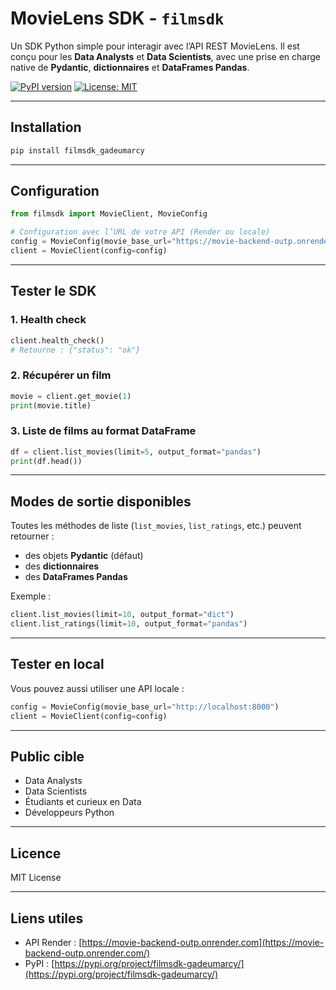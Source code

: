 # MovieLens SDK - `filmsdk`

Un SDK Python simple pour interagir avec l’API REST MovieLens. Il est conçu pour les **Data Analysts** et **Data Scientists**, avec une prise en charge native de **Pydantic**, **dictionnaires** et **DataFrames Pandas**.

[![PyPI version](https://badge.fury.io/py/moviesdk.svg)](https://badge.fury.io/py/moviesdk)
[![License: MIT](https://img.shields.io/badge/License-MIT-green.svg)](https://opensource.org/licenses/MIT)

---

## Installation

```bash
pip install filmsdk_gadeumarcy
```

---

## Configuration

```python
from filmsdk import MovieClient, MovieConfig

# Configuration avec l’URL de votre API (Render ou locale)
config = MovieConfig(movie_base_url="https://movie-backend-outp.onrender.com")
client = MovieClient(config=config)
```

---

## Tester le SDK

### 1. Health check

```python
client.health_check()
# Retourne : {"status": "ok"}
```

### 2. Récupérer un film

```python
movie = client.get_movie(1)
print(movie.title)
```

### 3. Liste de films au format DataFrame

```python
df = client.list_movies(limit=5, output_format="pandas")
print(df.head())
```

---

## Modes de sortie disponibles

Toutes les méthodes de liste (`list_movies`, `list_ratings`, etc.) peuvent retourner :

- des objets **Pydantic** (défaut)
- des **dictionnaires**
- des **DataFrames Pandas**

Exemple :

```python
client.list_movies(limit=10, output_format="dict")
client.list_ratings(limit=10, output_format="pandas")
```

---

## Tester en local

Vous pouvez aussi utiliser une API locale :

```python
config = MovieConfig(movie_base_url="http://localhost:8000")
client = MovieClient(config=config)
```

---

## Public cible

- Data Analysts
- Data Scientists
- Étudiants et curieux en Data
- Développeurs Python

---

## Licence

MIT License

---

## Liens utiles

- API Render : [https://movie-backend-outp.onrender.com](https://movie-backend-outp.onrender.com/)
- PyPI : [https://pypi.org/project/filmsdk-gadeumarcy/](https://pypi.org/project/filmsdk-gadeumarcy/)